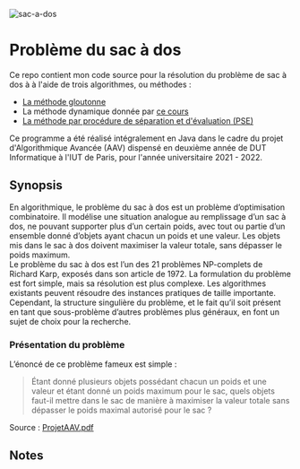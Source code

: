 ![sac-a-dos](https://raw.githubusercontent.com/yusa-ai/aav/main/docs/logo.svg?token=APPMWKUNWWMDBOTVXZ4NOJLBNPPV4)

# Problème du sac à dos

Ce repo contient mon code source pour la résolution du problème de sac à dos à à l'aide 
de trois algorithmes, ou méthodes :

* [La méthode gloutonne](https://fr.wikipedia.org/wiki/Algorithme_glouton)
* La méthode dynamique donnée par [ce cours](http://user.oc-static.com/pdf/95368-introduction-a-la-programmation-dynamique.pdf)
* [La méthode par procédure de séparation et d'évaluation (PSE)](https://fr.wikipedia.org/wiki/S%C3%A9paration_et_%C3%A9valuation)

Ce programme a été réalisé intégralement en Java dans le cadre du projet d'Algorithmique Avancée (AAV) dispensé en
deuxième année de DUT Informatique à l'IUT de Paris, pour l'année universitaire 2021 - 2022.

## Synopsis

En algorithmique, le problème du sac à dos est un problème d’optimisation combinatoire. Il modélise une
situation analogue au remplissage d’un sac à dos, ne pouvant supporter plus d’un certain poids, avec tout ou
partie d’un ensemble donné d’objets ayant chacun un poids et une valeur. Les objets mis dans le sac à dos
doivent maximiser la valeur totale, sans dépasser le poids maximum.  
Le problème du sac à dos est l’un des 21 problèmes NP-complets de Richard Karp, exposés dans son article
de 1972. La formulation du problème est fort simple, mais sa résolution est plus complexe. Les algorithmes
existants peuvent résoudre des instances pratiques de taille importante. Cependant, la structure singulière du
problème, et le fait qu’il soit présent en tant que sous-problème d’autres problèmes plus généraux, en font un
sujet de choix pour la recherche.

### Présentation du problème

L’énoncé de ce problème fameux est simple :
> Étant donné plusieurs objets possédant chacun un poids et une valeur et étant donné un poids
maximum pour le sac, quels objets faut-il mettre dans le sac de manière à maximiser la valeur totale
sans dépasser le poids maximal autorisé pour le sac ?

Source : [ProjetAAV.pdf](./ProjetAAV.pdf)

## Notes
